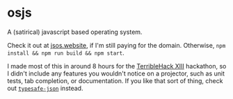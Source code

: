 # osjs

A (satirical) javascript based operating system.

Check it out at [jsos.website](http://jsos.website),
if I'm still paying for the domain.
Otherwise, `npm install && npm run build && npm start`.

I made most of this in around 8 hours
for the [TerribleHack XIII](https://terriblehack.website/) hackathon,
so I didn't include any features you wouldn't notice on a projector,
such as unit tests, tab completion, or documentation.
If you like that sort of thing,
check out [`typesafe-json`](https://github.com/NicholasThrom/typesafe-json) instead.
